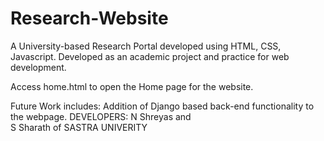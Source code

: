 # Research-Website
A University-based Research Portal developed using HTML, CSS, Javascript. 
Developed as an academic project and practice for web development.

Access home.html to open the Home page for the website.

Future Work includes:
Addition of Django based back-end functionality to the webpage. 
DEVELOPERS: N Shreyas
              and  
            S Sharath
of SASTRA UNIVERITY            
